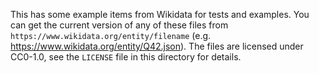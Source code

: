 This has some example items from Wikidata for tests and examples. You can get the current version of any of these files from `https://www.wikidata.org/entity/filename` (e.g. https://www.wikidata.org/entity/Q42.json).
The files are licensed under CC0-1.0, see the `LICENSE` file in this directory for details.
